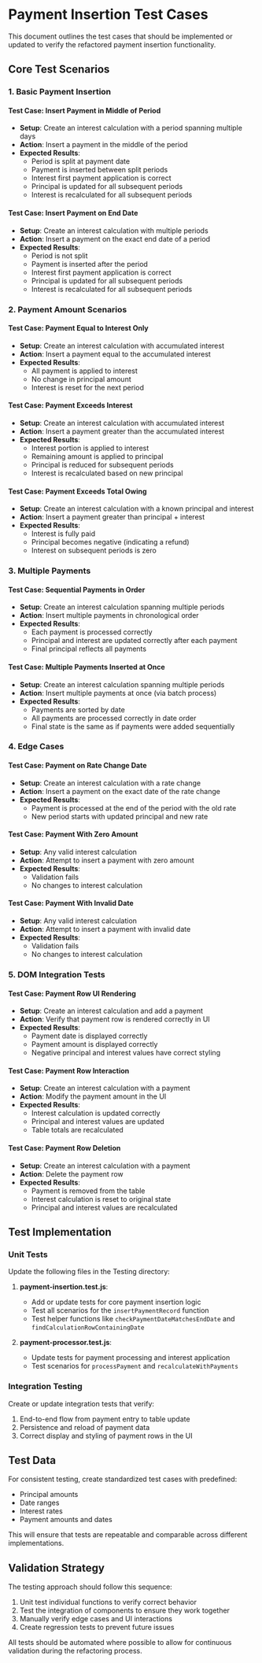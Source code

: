 # Payment Insertion Test Cases

This document outlines the test cases that should be implemented or updated to verify the refactored payment insertion functionality.

## Core Test Scenarios

### 1. Basic Payment Insertion

#### Test Case: Insert Payment in Middle of Period
- **Setup**: Create an interest calculation with a period spanning multiple days
- **Action**: Insert a payment in the middle of the period
- **Expected Results**:
  - Period is split at payment date
  - Payment is inserted between split periods
  - Interest first payment application is correct
  - Principal is updated for all subsequent periods
  - Interest is recalculated for all subsequent periods

#### Test Case: Insert Payment on End Date
- **Setup**: Create an interest calculation with multiple periods
- **Action**: Insert a payment on the exact end date of a period
- **Expected Results**:
  - Period is not split
  - Payment is inserted after the period
  - Interest first payment application is correct
  - Principal is updated for all subsequent periods
  - Interest is recalculated for all subsequent periods

### 2. Payment Amount Scenarios

#### Test Case: Payment Equal to Interest Only
- **Setup**: Create an interest calculation with accumulated interest
- **Action**: Insert a payment equal to the accumulated interest
- **Expected Results**:
  - All payment is applied to interest
  - No change in principal amount
  - Interest is reset for the next period

#### Test Case: Payment Exceeds Interest
- **Setup**: Create an interest calculation with accumulated interest
- **Action**: Insert a payment greater than the accumulated interest
- **Expected Results**:
  - Interest portion is applied to interest
  - Remaining amount is applied to principal
  - Principal is reduced for subsequent periods
  - Interest is recalculated based on new principal

#### Test Case: Payment Exceeds Total Owing
- **Setup**: Create an interest calculation with a known principal and interest
- **Action**: Insert a payment greater than principal + interest
- **Expected Results**:
  - Interest is fully paid
  - Principal becomes negative (indicating a refund)
  - Interest on subsequent periods is zero

### 3. Multiple Payments

#### Test Case: Sequential Payments in Order
- **Setup**: Create an interest calculation spanning multiple periods
- **Action**: Insert multiple payments in chronological order
- **Expected Results**:
  - Each payment is processed correctly
  - Principal and interest are updated correctly after each payment
  - Final principal reflects all payments

#### Test Case: Multiple Payments Inserted at Once
- **Setup**: Create an interest calculation spanning multiple periods
- **Action**: Insert multiple payments at once (via batch process)
- **Expected Results**:
  - Payments are sorted by date
  - All payments are processed correctly in date order
  - Final state is the same as if payments were added sequentially

### 4. Edge Cases

#### Test Case: Payment on Rate Change Date
- **Setup**: Create an interest calculation with a rate change
- **Action**: Insert a payment on the exact date of the rate change
- **Expected Results**:
  - Payment is processed at the end of the period with the old rate
  - New period starts with updated principal and new rate

#### Test Case: Payment With Zero Amount
- **Setup**: Any valid interest calculation
- **Action**: Attempt to insert a payment with zero amount
- **Expected Results**:
  - Validation fails
  - No changes to interest calculation

#### Test Case: Payment With Invalid Date
- **Setup**: Any valid interest calculation
- **Action**: Attempt to insert a payment with invalid date
- **Expected Results**:
  - Validation fails
  - No changes to interest calculation

### 5. DOM Integration Tests

#### Test Case: Payment Row UI Rendering
- **Setup**: Create an interest calculation and add a payment
- **Action**: Verify that payment row is rendered correctly in UI
- **Expected Results**:
  - Payment date is displayed correctly
  - Payment amount is displayed correctly
  - Negative principal and interest values have correct styling

#### Test Case: Payment Row Interaction
- **Setup**: Create an interest calculation with a payment
- **Action**: Modify the payment amount in the UI
- **Expected Results**:
  - Interest calculation is updated correctly
  - Principal and interest values are updated
  - Table totals are recalculated

#### Test Case: Payment Row Deletion
- **Setup**: Create an interest calculation with a payment
- **Action**: Delete the payment row
- **Expected Results**:
  - Payment is removed from the table
  - Interest calculation is reset to original state
  - Principal and interest values are recalculated

## Test Implementation

### Unit Tests

Update the following files in the Testing directory:

1. **payment-insertion.test.js**:
   - Add or update tests for core payment insertion logic
   - Test all scenarios for the `insertPaymentRecord` function
   - Test helper functions like `checkPaymentDateMatchesEndDate` and `findCalculationRowContainingDate`

2. **payment-processor.test.js**:
   - Update tests for payment processing and interest application
   - Test scenarios for `processPayment` and `recalculateWithPayments`

### Integration Testing

Create or update integration tests that verify:

1. End-to-end flow from payment entry to table update
2. Persistence and reload of payment data
3. Correct display and styling of payment rows in the UI

## Test Data

For consistent testing, create standardized test cases with predefined:
- Principal amounts
- Date ranges
- Interest rates
- Payment amounts and dates

This will ensure that tests are repeatable and comparable across different implementations.

## Validation Strategy

The testing approach should follow this sequence:

1. Unit test individual functions to verify correct behavior
2. Test the integration of components to ensure they work together
3. Manually verify edge cases and UI interactions
4. Create regression tests to prevent future issues

All tests should be automated where possible to allow for continuous validation during the refactoring process.
